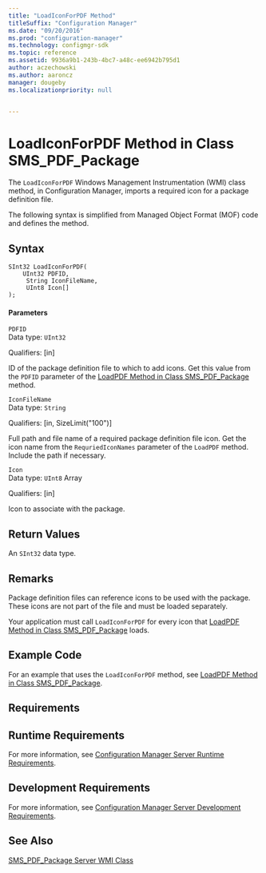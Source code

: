 ```yaml
---
title: "LoadIconForPDF Method"
titleSuffix: "Configuration Manager"
ms.date: "09/20/2016"
ms.prod: "configuration-manager"
ms.technology: configmgr-sdk
ms.topic: reference
ms.assetid: 9936a9b1-243b-4bc7-a48c-ee6942b795d1
author: aczechowski
ms.author: aaroncz
manager: dougeby
ms.localizationpriority: null


---
```

# LoadIconForPDF Method in Class SMS_PDF_Package
The `LoadIconForPDF` Windows Management Instrumentation (WMI) class method, in Configuration Manager, imports a required icon for a package definition file.  

 The following syntax is simplified from Managed Object Format (MOF) code and defines the method.  

## Syntax  

```  
SInt32 LoadIconForPDF(  
    UInt32 PDFID,  
     String IconFileName,  
     UInt8 Icon[]  
);  
```  

#### Parameters  
 `PDFID`  
 Data type: `UInt32`  

 Qualifiers: [in]  

 ID of the package definition file to which to add icons. Get this value from the `PDFID` parameter of the [LoadPDF Method in Class SMS_PDF_Package](../../../../../develop/reference/core/servers/configure/loadpdf-method-in-class-sms_pdf_package.md) method.  

 `IconFileName`  
 Data type: `String`  

 Qualifiers: [in, SizeLimit("100")]  

 Full path and file name of a required package definition file icon. Get the icon name from the `RequriedIconNames` parameter of the `LoadPDF` method. Include the path if necessary.  

 `Icon`  
 Data type: `UInt8` Array  

 Qualifiers: [in]  

 Icon to associate with the package.  

## Return Values  
 An `SInt32` data type.  

## Remarks  
 Package definition files can reference icons to be used with the package. These icons are not part of the file and must be loaded separately.  

 Your application must call `LoadIconForPDF` for every icon that [LoadPDF Method in Class SMS_PDF_Package](../../../../../develop/reference/core/servers/configure/loadpdf-method-in-class-sms_pdf_package.md) loads.  

## Example Code  
 For an example that uses the `LoadIconForPDF` method, see [LoadPDF Method in Class SMS_PDF_Package](../../../../../develop/reference/core/servers/configure/loadpdf-method-in-class-sms_pdf_package.md).  

## Requirements  

## Runtime Requirements  
 For more information, see [Configuration Manager Server Runtime Requirements](../../../../../develop/core/reqs/server-runtime-requirements.md).  

## Development Requirements  
 For more information, see [Configuration Manager Server Development Requirements](../../../../../develop/core/reqs/server-development-requirements.md).  

## See Also  
 [SMS_PDF_Package Server WMI Class](../../../../../develop/reference/core/servers/configure/sms_pdf_package-server-wmi-class.md)
